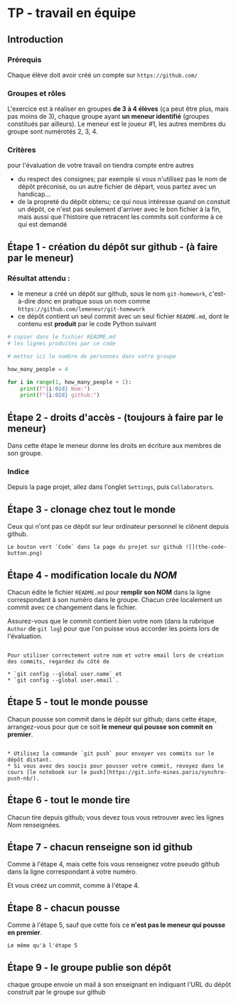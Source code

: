 # TP - travail en équipe

## Introduction

### Prérequis

Chaque élève doit avoir créé un compte sur `https://github.com/`

### Groupes et rôles

L'exercice est à réaliser en groupes **de 3 à 4 élèves** (ça peut être plus, mais pas moins de 3), chaque groupe ayant **un meneur identifié** (groupes constitués par ailleurs). Le meneur est le joueur #1, les autres membres du groupe sont numérotés 2, 3, 4.

### Critères

pour l'évaluation de votre travail on tiendra compte entre autres 

* du respect des consignes; par exemple si vous n'utilisez pas le nom de dépôt préconisé, ou un autre fichier de départ, vous partez avec un  handicap…
* de la propreté du dépôt obtenu; ce qui nous intéresse quand on constuit un dépôt, ce n'est pas seulement d'arriver avec le bon fichier à la fin, mais aussi que l'histoire que retracent les commits soit conforme à ce qui est demandé

## Étape 1  - création du dépôt sur github - (à faire par le meneur)

### Résultat attendu :

* le meneur a créé un dépôt sur github, sous le nom `git-homework`, c'est-à-dire donc en pratique sous un nom comme `https://github.com/lemeneur/git-homework`
* ce dépôt contient un seul commit avec un seul fichier `README.md`, dont le contenu est **produit** par le code Python suivant

```python
# copier dans le fichier README.md
# les lignes produites par ce code

# mettez ici le nombre de personnes dans votre groupe

how_many_people = 4

for i in range(1, how_many_people + 1):
    print(f"{i:02d} Nom:")
    print(f"{i:02d} github:")
```

## Étape 2 - droits d'accès - (toujours à faire par le meneur)

Dans cette étape le meneur donne les droits en écriture aux membres de son groupe.

### Indice

Depuis la page projet, allez dans l'onglet `Settings`, puis `Collaborators`.

## Étape 3 - clonage chez tout le monde

Ceux qui n'ont pas ce dépôt sur leur ordinateur personnel le clônent depuis github.

```{admonition} Indice
Le bouton vert `Code` dans la page du projet sur github ![](the-code-button.png)
```

## Étape 4 - modification locale du *NOM*

Chacun édite le fichier `README.md` pour **remplir son NOM** dans la ligne correspondant à son numéro dans le groupe.
Chacun crée localement un commit avec ce changement dans le fichier.

Assurez-vous que le commit contient bien votre nom (dans la rubrique `Author` de `git log`) pour que l'on puisse vous accorder les points lors de l'évaluation.

```{admonition} Indice

Pour utiliser correctement votre nom et votre email lors de création des commits, regardez du côté de

* `git config --global user.name` et
* `git config --global user.email`.
```

## Étape 5 - tout le monde pousse

Chacun pousse son commit dans le dépôt sur github; dans cette étape, arrangez-vous pour que ce soit **le meneur qui pousse son commit en premier**.

```{admonition} Indices

* Utilisez la commande `git push` pour envoyer vos commits sur le dépôt distant.
* Si vous avez des soucis pour pousser votre commit, revoyez dans le cours [le notebook sur le push](https://git.info-mines.paris/synchro-push-nb/).
```

## Étape 6 - tout le monde tire

Chacun tire depuis github; vous devez tous vous retrouver avec les lignes *Nom* renseignées.

## Étape 7 - chacun renseigne son id github

Comme à l'étape 4, mais cette fois vous renseignez votre pseudo github dans la ligne correspondant à votre numéro.

Et vous créez un commit, comme à l'étape 4.

## Étape 8 - chacun pousse

Comme à l'étape 5, sauf que cette fois ce **n'est pas le meneur qui pousse en premier**.

```{admonition} Indice
Le même qu'à l'étape 5
```

## Étape 9 - le groupe publie son dépôt

chaque groupe envoie un mail à son enseignant
en indiquant l'URL du dépôt construit par le groupe sur github
